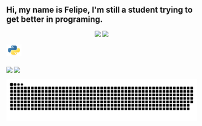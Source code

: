 ## Hi, my name is Felipe, I'm still a student trying to get better in programing.

<div align="center">
  <img height="180em" src="https://github-readme-stats.vercel.app/api?username=CerbonXD&show_icons=true&theme=ayu-mirage&include_all_commits=true&count_private=true"/>
  <img height="180em" src="https://github-readme-stats.vercel.app/api/top-langs/?username=CerbonXD&layout=compact&theme=ayu-mirage"/>
</div>
<div style="display: inline_block"><br>
  <img align="center" alt="Felipe-Python" height="30" width="40" src="https://raw.githubusercontent.com/devicons/devicon/master/icons/python/python-original.svg">
</div>

##

<div> 
  <a href="https://www.instagram.com/felipe_cerboncini" target="_blank"><img src="https://img.shields.io/badge/-Instagram-%23E4405F?style=for-the-badge&logo=instagram&logoColor=white" target="_blank"></a>
  <a href = "mailto:felipecerboncinix@gmail.com"><img src="https://img.shields.io/badge/-Gmail-%23333?style=for-the-badge&logo=gmail&logoColor=white" target="_blank"></a> 
 
  ![snake gif](https://github.com/CerbonXD/CerbonXD/blob/output/github-contribution-grid-snake.svg)
 
</div>
